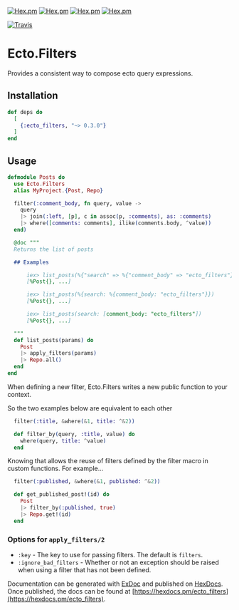 [![Hex.pm](https://img.shields.io/hexpm/v/ecto_filters.svg)]()
[![Hex.pm](https://img.shields.io/hexpm/dt/ecto_filters.svg)]()
[![Hex.pm](https://img.shields.io/hexpm/dw/ecto_filters.svg)]()
[![Hex.pm](https://img.shields.io/hexpm/dd/ecto_filters.svg)]()

[![Travis](https://travis-ci.com/travis-ci/travis-web.svg?branch=master)]()

# Ecto.Filters

Provides a consistent way to compose ecto query expressions.

## Installation

```elixir
def deps do
  [
    {:ecto_filters, "~> 0.3.0"}
  ]
end
```

## Usage

```elixir
defmodule Posts do
  use Ecto.Filters
  alias MyProject.{Post, Repo}

  filter(:comment_body, fn query, value ->
    query
    |> join(:left, [p], c in assoc(p, :comments), as: :comments)
    |> where([comments: comments], ilike(comments.body, ^value))
  end)

  @doc """
  Returns the list of posts

  ## Examples

      iex> list_posts(%{"search" => %{"comment_body" => "ecto_filters"}})
      [%Post{}, ...]

      iex> list_posts(%{search: %{comment_body: "ecto_filters"}})
      [%Post{}, ...]

      iex> list_posts(search: [comment_body: "ecto_filters"])
      [%Post{}, ...]

  """
  def list_posts(params) do
    Post
    |> apply_filters(params)
    |> Repo.all()
  end
end
```

When defining a new filter, Ecto.Filters writes a new public function to your context.

So the two examples below are equivalent to each other

```elixir
  filter(:title, &where(&1, title: ^&2))

  def filter_by(query, :title, value) do
    where(query, title: ^value)
  end
```

Knowing that allows the reuse of filters defined by the filter macro in custom functions. For example...

```elixir
  filter(:published, &where(&1, published: ^&2))

  def get_published_post!(id) do
    Post
    |> filter_by(:published, true)
    |> Repo.get!(id)
  end
```

### Options for `apply_filters/2`

- `:key` - The key to use for passing filters. The default is `filters`.
- `:ignore_bad_filters` - Whether or not an exception should be raised when using a
  filter that has not been defined.

Documentation can be generated with [ExDoc](https://github.com/elixir-lang/ex_doc)
and published on [HexDocs](https://hexdocs.pm). Once published, the docs can
be found at [https://hexdocs.pm/ecto_filters](https://hexdocs.pm/ecto_filters).

